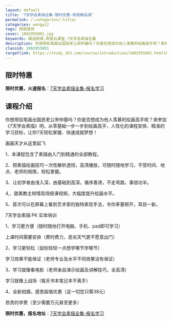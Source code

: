 ```yaml
---
layout: default
title: '7天学会素描全集-限时优惠-网易精品课'
permalink: /:categories/:title/
categories: wangyi2
tags: 网易提供
cover: 1002955001.jpg
keywords: 精选网课,网易云课堂,7天学会素描全集
description: 你想用铅笔画出国民老公宋仲基吗？你是否想成为他人羡慕的绘画高手呢？来参加《7天学会素描》吧。从零基础一步一步到绘画高手，
classid: 1002955001
targetlink: https://study.163.com/course/introduction/1002955001.htm?share=1&shareId=1025206652&utm_campaign=share&utm_medium=iphoneShare&utm_source=&utm_u=1025206652
---
```


## 限时特惠

**限时优惠，火速报名**：[7天学会素描全集-报名学习](https://study.163.com/course/introduction/1002955001.htm?share=1&shareId=1025206652&utm_campaign=share&utm_medium=iphoneShare&utm_source=&utm_u=1025206652)

## 课程介绍

你想用铅笔画出国民老公宋仲基吗？你是否想成为他人羡慕的绘画高手呢？来参加《7天学会素描》吧。从零基础一步一步到绘画高手，人性化的课程安排、精准的学习目标，让你7天轻松掌握、快速成就梦想！



画画天才从这里起飞

1、本课程包含了素描由入门到精通的全部教程。

2、把素描绘画技巧一次性解析透彻，高清播放，可随时随地学习，不受时间、地点、老师的局限，轻松掌握。

3、让初学者由浅入深，由基础到高深，循序善诱，不走弯路，事倍功半。

4,、甜美教主倾情现场授课视频，大幅度提升绘画水平。

5、首次可以在屏幕上看到艺术家的独特表现手法，令你茅塞顿开，耳目一新。



7天学会素描 PK 实体培训

1、学习更方便（随时随地打开电脑、手机、pad即可学习）

   上课时间需要安排（费时费力，恶劣天气更不愿意出门）



2、学习更轻松（鼠标轻轻一点想学哪节学哪节）

   学习效果不能保证（老师专业及水平不同效果没有保证）



3、学习就像看电影（老师亲自演示绘画及讲解技巧，全高清）

   学习就像上战场（每天书本笔记本不离手）



4、全新拍摄，感恩超值优惠（这一切您只需38元）

   昂贵的学费（至少需要万元甚至更多）

**限时优惠，报名地址**：[7天学会素描全集-报名学习](https://study.163.com/course/introduction/1002955001.htm?share=1&shareId=1025206652&utm_campaign=share&utm_medium=iphoneShare&utm_source=&utm_u=1025206652)

